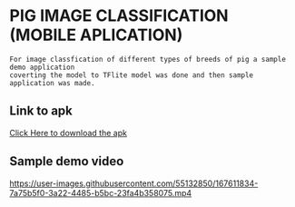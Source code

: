 # PIG IMAGE CLASSIFICATION (MOBILE APLICATION)

    For image classfication of different types of breeds of pig a sample demo application 
    coverting the model to TFlite model was done and then sample application was made. 

## Link to apk

[Click Here to download the apk](https://drive.google.com/file/d/15yw8AL-tcLZNa7UFwIu1J-gYEAHA8BYK/view?usp=sharing)

## Sample demo video

https://user-images.githubusercontent.com/55132850/167611834-7a75b5f0-3a22-4485-b5bc-23fa4b358075.mp4

